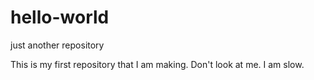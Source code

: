 # hello-world
just another repository

This is my first repository that I am making.
Don't look at me.
I am slow.


